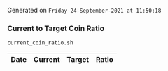 Generated on `Friday 24-September-2021 at 11:50:18`

### Current to Target Coin Ratio
`current_coin_ratio.sh`

Date|Current|Target|Ratio
---|---|---|---

